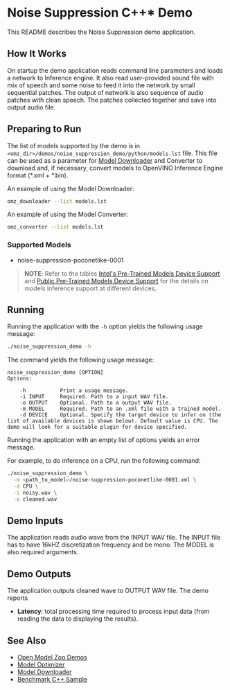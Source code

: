 # Noise Suppression C++\* Demo

This README describes the Noise Suppression demo application.

## How It Works

On startup the demo application reads command line parameters and loads a network to Inference engine.
It also read user-provided sound file with mix of speech and some noise to feed it into the network by small sequential patches.
The output of network is also sequence of audio patches with clean speech. The patches collected together and save into output audio file.

## Preparing to Run

The list of models supported by the demo is in `<omz_dir>/demos/noise_suppression_demo/python/models.lst` file.
This file can be used as a parameter for [Model Downloader](../../../tools/model_tools/README.md) and Converter to download and, if necessary, convert models to OpenVINO Inference Engine format (\*.xml + \*.bin).

An example of using the Model Downloader:

```sh
omz_downloader --list models.lst
```

An example of using the Model Converter:

```sh
omz_converter --list models.lst
```

### Supported Models

* noise-suppression-poconetlike-0001

> **NOTE**: Refer to the tables [Intel's Pre-Trained Models Device Support](../../../models/intel/device_support.md) and [Public Pre-Trained Models Device Support](../../../models/public/device_support.md) for the details on models inference support at different devices.

## Running

Running the application with the `-h` option yields the following usage message:
```sh
./noise_suppression_demo -h
```
The command yields the following usage message:
```
noise_suppression_demo [OPTION]
Options:

    -h           Print a usage message.
    -i INPUT     Required. Path to a input WAV file.
    -o OUTPUT    Optional. Path to a output WAV file.
    -m MODEL     Required. Path to an .xml file with a trained model.
    -d DEVICE    Optional. Specify the target device to infer on (the list of available devices is shown below). Default value is CPU. The demo will look for a suitable plugin for device specified.
```

Running the application with an empty list of options yields an error message.

For example, to do inference on a CPU, run the following command:

```sh
./noise_suppression_demo \
  -m <path_to_model>/noise-suppression-poconetlike-0001.xml \
  -d CPU \
  -i noisy.wav \
  -o cleaned.wav
```

## Demo Inputs

The application reads audio wave from the INPUT WAV file. The INPUT file has to have 16kHZ discretization frequency and be mono.
The MODEL is also required arguments.

## Demo Outputs
The application outputs cleaned wave to OUTPUT WAV file.
The demo reports

* **Latency**: total processing time required to process input data (from reading the data to displaying the results).

## See Also
* [Open Model Zoo Demos](../../README.md)
* [Model Optimizer](https://docs.openvino.ai/latest/_docs_MO_DG_Deep_Learning_Model_Optimizer_DevGuide.html)
* [Model Downloader](../../../tools/model_tools/README.md)
* [Benchmark C++ Sample](https://docs.openvino.ai/latest/_inference_engine_samples_benchmark_app_README.html)
